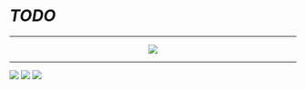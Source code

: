 # _**TODO**_

<!-- <img src = "https://user-images.githubusercontent.com/45455262/116016938-23fd7980-a679-11eb-8c04-2b21663d1fe5.jpg" width=100%> -->

---

<p align="center"><img src="https://github-readme-stats.vercel.app/api?username=Oh-JongJin&bg_color=30,e96443,904e95&title_color=fff&text_color=fff">

---

<img src="https://img.shields.io/badge/Python-3776AB?style=flat-square&logo=Python&logoColor=white"> <img src="https://img.shields.io/badge/Flask-000000?style=flat-square&logo=Flask&logoColor=white"> <img src="https://img.shields.io/badge/MySQL-4479A1?style=flat-square&logo=MySQL&logoColor=white"> 

<!---
- [ ] Python
- [ ] Swift
- [ ] C#


Oh-JongJin/Oh-JongJin is a ✨ special ✨ repository because its `README.md` (this file) appears on your GitHub profile.
You can click the Preview link to take a look at your changes.
--->
